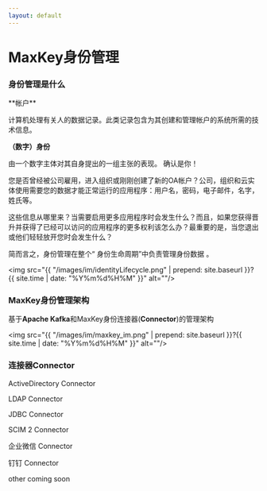 ```yaml
---
layout: default
---
```

<h1>MaxKey身份管理</h1>

<h3>身份管理是什么</h3>
**帐户**

计算机处理有关人的数据记录。此类记录包含为其创建和管理帐户的系统所需的技术信息。

**（数字）身份**

由一个数字主体对其自身提出的一组主张的表现。 确认是你！

您是否曾经被公司雇用，进入组织或刚刚创建了新的OA帐户？公司，组织和云实体使用需要您的数据才能正常运行的应用程序：用户名，密码，电子邮件，名字，姓氏等。

这些信息从哪里来？当需要启用更多应用程序时会发生什么？而且，如果您获得晋升并获得了已经可以访问的应用程序的更多权利该怎么办？最重要的是，当您退出或他们轻轻放开您时会发生什么？

简而言之，身份管理在整个“ 身份生命周期”中负责管理身份数据 。


<img src="{{ "/images/im/identityLifecycle.png" | prepend: site.baseurl }}?{{ site.time | date: "%Y%m%d%H%M" }}"  alt=""/>

<h3>MaxKey身份管理架构</h3>

基于**Apache Kafka**和MaxKey身份连接器(**Connector**)的管理架构

<img src="{{ "/images/im/maxkey_im.png" | prepend: site.baseurl }}?{{ site.time | date: "%Y%m%d%H%M" }}"  alt=""/>


<h3>连接器Connector</h3>

ActiveDirectory Connector


LDAP Connector


JDBC Connector


SCIM 2 Connector


企业微信 Connector


钉钉 Connector


other coming soon
